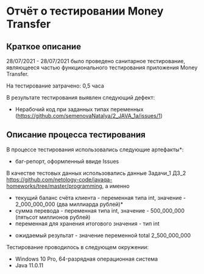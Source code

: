# Отчёт о тестировании **Money Transfer**

## Краткое описание

28/07/2021 - 28/07/2021 было проведено санитарное тестирование, являющееся частью функционального тестирования приложения Money Transfer.

На тестирование затрачено: 0,5 часа

В результате тестирования выявлен следующий дефект:
* Нерабочий код при заданных типах переменных (https://github.com/semenovaNatalya/2_JAVA_1a/issues/1)

## Описание процесса тестирования

В процессе тестирования использовались следующие артефакты*:
* баг-репорт, оформленный ввиде Issues



В качестве тестовых данных использовались данные Задачи_1 ДЗ_2 https://github.com/netology-code/javaqa-homeworks/tree/master/programming, а именно
- текущий баланс счёта клиента - переменная типа int, значение - 2_000_000_000 (два миллиарда рублей)*
- сумма перевода - переменная типа int, значение - 500_000_000 (пятьсот миллионов рублей)
- переменная для хранения итогового значения - тип int
* ожидаемый результат - значение переменной total 2_500_000_000


Тестирование проводилось в следующем окружении:
* Windows 10 Pro, 64-разрядная операционная система
* Java 11.0.11